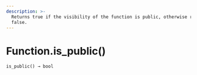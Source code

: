 ```yaml
---
description: >-
  Returns true if the visibility of the function is public, otherwise returns
  false.
---
```


# Function.is\_public()

`is_public() → bool`
